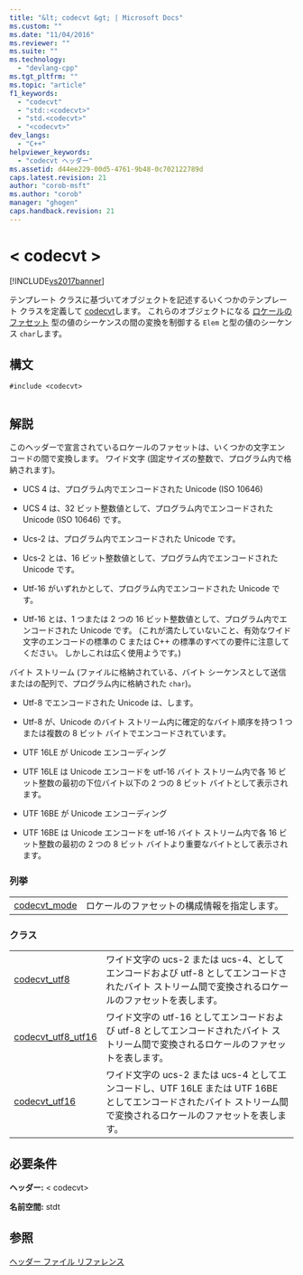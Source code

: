 ```yaml
---
title: "&lt; codecvt &gt; | Microsoft Docs"
ms.custom: ""
ms.date: "11/04/2016"
ms.reviewer: ""
ms.suite: ""
ms.technology: 
  - "devlang-cpp"
ms.tgt_pltfrm: ""
ms.topic: "article"
f1_keywords: 
  - "codecvt"
  - "std::<codecvt>"
  - "std.<codecvt>"
  - "<codecvt>"
dev_langs: 
  - "C++"
helpviewer_keywords: 
  - "codecvt ヘッダー"
ms.assetid: d44ee229-00d5-4761-9b48-0c702122789d
caps.latest.revision: 21
author: "corob-msft"
ms.author: "corob"
manager: "ghogen"
caps.handback.revision: 21
---
```

# &lt; codecvt &gt;
[!INCLUDE[vs2017banner](../assembler/inline/includes/vs2017banner.md)]

テンプレート クラスに基づいてオブジェクトを記述するいくつかのテンプレート クラスを定義して [codecvt](../standard-library/codecvt-class.md)します。 これらのオブジェクトになる [ロケールのファセット](../standard-library/locale-class.md#facet_class) 型の値のシーケンスの間の変換を制御する `Elem` と型の値のシーケンス `char`します。  
  
## <a name="syntax"></a>構文  
  
```  
#include <codecvt>  
  
```  
  
## <a name="remarks"></a>解説  
 このヘッダーで宣言されているロケールのファセットは、いくつかの文字エン コードの間で変換します。 ワイド文字 (固定サイズの整数で、プログラム内で格納されます)。  
  
-   UCS 4 は、プログラム内でエンコードされた Unicode (ISO 10646)  
  
-   UCS 4 は、32 ビット整数値として、プログラム内でエンコードされた Unicode (ISO 10646) です。  
  
-   Ucs-2 は、プログラム内でエンコードされた Unicode です。  
  
-   Ucs-2 とは、16 ビット整数値として、プログラム内でエンコードされた Unicode です。  
  
-   Utf-16 がいずれかとして、プログラム内でエンコードされた Unicode です。  
  
-   Utf-16 とは、1 つまたは 2 つの 16 ビット整数値として、プログラム内でエンコードされた Unicode です。 (これが満たしていないこと、有効なワイド文字のエンコードの標準の C または C++ の標準のすべての要件に注意してください。 しかしこれは広く使用ようです。)  
  
 バイト ストリーム (ファイルに格納されている、バイト シーケンスとして送信またはの配列で、プログラム内に格納された `char`)。  
  
-   Utf-8 でエンコードされた Unicode は、します。  
  
-   Utf-8 が、Unicode のバイト ストリーム内に確定的なバイト順序を持つ 1 つまたは複数の 8 ビット バイトでエンコードされています。  
  
-   UTF 16LE が Unicode エンコーディング  
  
-   UTF 16LE は Unicode エンコードを utf-16 バイト ストリーム内で各 16 ビット整数の最初の下位バイト以下の 2 つの 8 ビット バイトとして表示されます。  
  
-   UTF 16BE が Unicode エンコーディング  
  
-   UTF 16BE は Unicode エンコードを utf-16 バイト ストリーム内で各 16 ビット整数の最初の 2 つの 8 ビット バイトより重要なバイトとして表示されます。  
  
### <a name="enumerations"></a>列挙  
  
|||  
|-|-|  
|[codecvt_mode](../Topic/%3Ccodecvt%3E%20enums.md#codecvt_mode_enumeration)|ロケールのファセットの構成情報を指定します。|  
  
### <a name="classes"></a>クラス  
  
|||  
|-|-|  
|[codecvt_utf8](../Topic/%3Ccodecvt%3E%20functions.md#codecvt_utf8)|ワイド文字の ucs-2 または ucs-4、としてエンコードおよび utf-8 としてエンコードされたバイト ストリーム間で変換されるロケールのファセットを表します。|  
|[codecvt_utf8_utf16](%3Ccodecvt%3E%20functions.md#codecvt_utf8_utf16)|ワイド文字の utf-16 としてエンコードおよび utf-8 としてエンコードされたバイト ストリーム間で変換されるロケールのファセットを表します。|  
|[codecvt_utf16](../Topic/%3Ccodecvt%3E%20functions.md#codecvt_utf16)|ワイド文字の ucs-2 または ucs-4 としてエンコードし、UTF 16LE または UTF 16BE としてエンコードされたバイト ストリーム間で変換されるロケールのファセットを表します。|  
  
## <a name="requirements"></a>必要条件  
 **ヘッダー:** \< codecvt>  
  
 **名前空間:** stdt  
  
## <a name="see-also"></a>参照  
 [ヘッダー ファイル リファレンス](../standard-library/cpp-standard-library-header-files.md)




